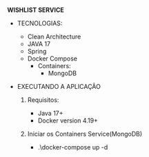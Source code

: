 **WISHLIST SERVICE**

* TECNOLOGIAS:
  * Clean Architecture
  * JAVA 17
  * Spring
  * Docker Compose
    * Containers:
      * MongoDB

* EXECUTANDO A APLICAÇÃO
  1. Requisitos:
     * Java 17+
     * Docker version 4.19+
  
  2. Iniciar os Containers Service(MongoDB)
     * .\docker-compose up -d
